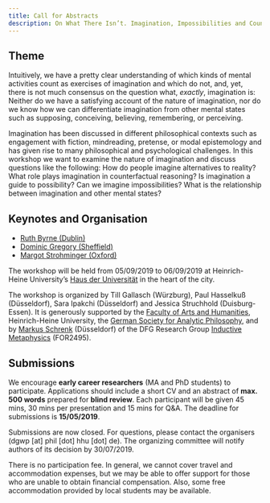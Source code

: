 ```yaml
---
title: Call for Abstracts
description: On What There Isn’t. Imagination, Impossibilities and Counterfactual Reasoning. 5th – 6th September 2019, Heinrich-Heine University Düsseldorf, Germany.
---
```


## Theme 
Intuitively, we have a pretty clear understanding of which kinds of mental activities count as exercises of imagination and which do not, and, yet, there is not much consensus on the question what, _exactly_, imagination is: Neither do we have a satisfying account of the nature of imagination, nor do we know how we can differentiate imagination from other mental states such as supposing, conceiving, believing, remembering, or perceiving.

Imagination has been discussed in different philosophical contexts such as engagement with fiction, mindreading, pretense, or modal epistemology and has given rise to many philosophical and psychological challenges. In this workshop we want to examine the nature of imagination and discuss questions like the following: How do people imagine alternatives to reality? What role plays imagination in counterfactual reasoning? Is imagination a guide to possibility? Can we imagine impossibilities? What is the relationship between imagination and other mental states?

## Keynotes and Organisation

- [Ruth Byrne (Dublin)](https://www.tcd.ie/research/profiles/?profile=rmbyrne)
- [Dominic Gregory (Sheffield)](https://www.sheffield.ac.uk/philosophy/staff/profiles/gregory)
- [Margot Strohminger (Oxford)](http://www.margotstrohminger.net/)

The workshop will be held from 05/09/2019 to 06/09/2019 at Heinrich-Heine University’s [Haus der Universität](http://www.hdu.hhu.de/en.html) in the heart of the city.

The workshop is organized by Till Gallasch (Würzburg), Paul Hasselkuß (Düsseldorf), Sara Ipakchi (Düsseldorf) and Jessica Struchhold (Duisburg-Essen). It is generously supported by the [Faculty of Arts and Humanities](http://www.philo.hhu.de/en.html), Heinrich-Heine University, the [German Society for Analytic Philosophy](https://www.gap-im-netz.de/en/), and by [Markus Schrenk](https://www.philosophie.hhu.de/en/staff/philosophy-iii-metaphysics-and-philosophy-of-language/markus-schrenk) (Düsseldorf) of the DFG Research Group [Inductive Metaphysics](https://indmet.weebly.com/) (FOR2495).

## Submissions

We encourage **early career researchers** (MA and PhD students) to participate. Applications should include a short CV and an abstract of **max. 500 words** prepared for **blind review**. Each participant will be given 45 mins, 30 mins per presentation and 15 mins for Q&A. The deadline for submissions is **15/05/2019**.

Submissions are now closed. For questions, please contact the organisers (dgwp [at] phil [dot] hhu [dot] de). The organizing committee will notify authors of its decision by 30/07/2019.

There is no participation fee. In general, we cannot cover travel and accommodation expenses, but we may be able to offer support for those who are unable to obtain financial compensation. Also, some free accommodation provided by local students may be available.
